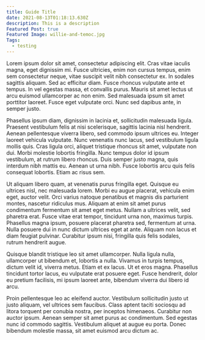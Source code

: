 ```yaml
---
title: Guide Title
date: 2021-08-13T01:18:13.630Z
description: This is a description
Featured Post: true
Featured Image: willie-and-temoc.jpg
Tags:
  - testing
---
```

<!--StartFragment-->

Lorem ipsum dolor sit amet, consectetur adipiscing elit. Cras vitae iaculis magna, eget dignissim mi. Fusce ultricies, enim non cursus tempus, enim sem consectetur neque, vitae suscipit velit nibh consectetur ex. In sodales sagittis aliquam. Sed ac efficitur diam. Fusce rhoncus vulputate ante et tempus. In vel egestas massa, et convallis purus. Mauris sit amet lectus ut arcu euismod ullamcorper ac non enim. Sed malesuada ipsum sit amet porttitor laoreet. Fusce eget vulputate orci. Nunc sed dapibus ante, in semper justo.

Phasellus ipsum diam, dignissim in lacinia et, sollicitudin malesuada ligula. Praesent vestibulum felis at nisi scelerisque, sagittis lacinia nisl hendrerit. Aenean pellentesque viverra libero, sed commodo ipsum ultrices eu. Integer laoreet vehicula vulputate. Nunc venenatis nunc lacus, sed vestibulum ligula mollis quis. Cras ligula orci, aliquet tristique rhoncus sit amet, vulputate non dui. Morbi molestie lobortis fringilla. Nunc tempus dolor id ipsum vestibulum, at rutrum libero rhoncus. Duis semper justo magna, quis interdum nibh mattis eu. Aenean ut urna nibh. Fusce lobortis arcu quis felis consequat lobortis. Etiam ac risus sem.

Ut aliquam libero quam, at venenatis purus fringilla eget. Quisque eu ultrices nisl, nec malesuada lorem. Morbi eu augue placerat, vehicula enim eget, auctor velit. Orci varius natoque penatibus et magnis dis parturient montes, nascetur ridiculus mus. Aliquam at enim sit amet purus condimentum fermentum sit amet eget metus. Nullam a ultrices velit, sed pharetra erat. Fusce vitae erat tempor, tincidunt urna non, maximus turpis. Phasellus magna ipsum, posuere placerat pharetra sed, fermentum at urna. Nulla posuere dui in nunc dictum ultrices eget at ante. Aliquam non lacus et diam feugiat pulvinar. Curabitur ipsum nisi, fringilla quis felis sodales, rutrum hendrerit augue.

Quisque blandit tristique leo sit amet ullamcorper. Nulla ligula nulla, ullamcorper ut bibendum et, lobortis a nulla. Vivamus in turpis tempus, dictum velit id, viverra metus. Etiam et ex lacus. Ut et eros magna. Phasellus tincidunt tortor lacus, eu vulputate erat posuere eget. Fusce hendrerit, dolor eu pretium facilisis, mi ipsum laoreet ante, bibendum viverra dui libero id arcu.

Proin pellentesque leo ac eleifend auctor. Vestibulum sollicitudin justo ut justo aliquam, vel ultrices sem faucibus. Class aptent taciti sociosqu ad litora torquent per conubia nostra, per inceptos himenaeos. Curabitur non auctor ipsum. Aenean semper sit amet purus ac condimentum. Sed egestas nunc id commodo sagittis. Vestibulum aliquet at augue eu porta. Donec bibendum molestie massa, sit amet euismod arcu dictum ac.

<!--EndFragment-->